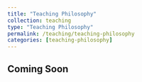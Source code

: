 ```yaml
---
title: "Teaching Philosophy"
collection: teaching
type: "Teaching Philosophy"
permalink: /teaching/teaching-philosophy
categories: [teaching-philosophy]
---
```


<!-- excerpt-end -->

## Coming Soon